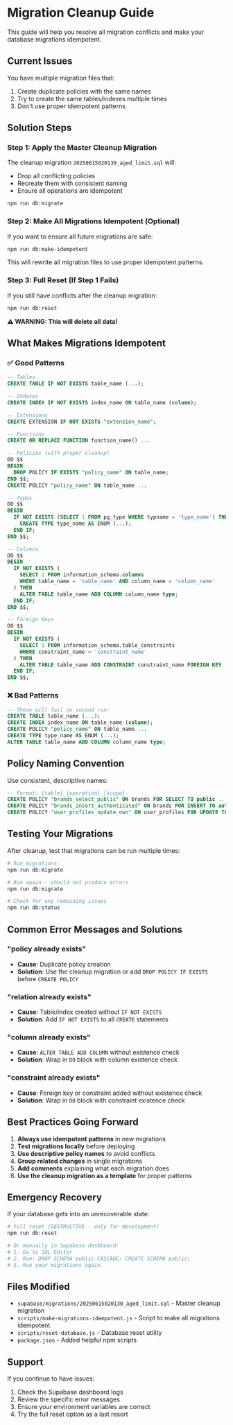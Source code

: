 # Migration Cleanup Guide

This guide will help you resolve all migration conflicts and make your database migrations idempotent.

## Current Issues

You have multiple migration files that:
1. Create duplicate policies with the same names
2. Try to create the same tables/indexes multiple times
3. Don't use proper idempotent patterns

## Solution Steps

### Step 1: Apply the Master Cleanup Migration

The cleanup migration `20250615020130_aged_limit.sql` will:
- Drop all conflicting policies
- Recreate them with consistent naming
- Ensure all operations are idempotent

```bash
npm run db:migrate
```

### Step 2: Make All Migrations Idempotent (Optional)

If you want to ensure all future migrations are safe:

```bash
npm run db:make-idempotent
```

This will rewrite all migration files to use proper idempotent patterns.

### Step 3: Full Reset (If Step 1 Fails)

If you still have conflicts after the cleanup migration:

```bash
npm run db:reset
```

**⚠️ WARNING: This will delete all data!**

## What Makes Migrations Idempotent

### ✅ Good Patterns

```sql
-- Tables
CREATE TABLE IF NOT EXISTS table_name (...);

-- Indexes
CREATE INDEX IF NOT EXISTS index_name ON table_name (column);

-- Extensions
CREATE EXTENSION IF NOT EXISTS "extension_name";

-- Functions
CREATE OR REPLACE FUNCTION function_name() ...

-- Policies (with proper cleanup)
DO $$ 
BEGIN
  DROP POLICY IF EXISTS "policy_name" ON table_name;
END $$;
CREATE POLICY "policy_name" ON table_name ...

-- Types
DO $$ 
BEGIN
  IF NOT EXISTS (SELECT 1 FROM pg_type WHERE typname = 'type_name') THEN
    CREATE TYPE type_name AS ENUM (...);
  END IF;
END $$;

-- Columns
DO $$ 
BEGIN
  IF NOT EXISTS (
    SELECT 1 FROM information_schema.columns
    WHERE table_name = 'table_name' AND column_name = 'column_name'
  ) THEN
    ALTER TABLE table_name ADD COLUMN column_name type;
  END IF;
END $$;

-- Foreign Keys
DO $$ 
BEGIN
  IF NOT EXISTS (
    SELECT 1 FROM information_schema.table_constraints 
    WHERE constraint_name = 'constraint_name'
  ) THEN
    ALTER TABLE table_name ADD CONSTRAINT constraint_name FOREIGN KEY ...;
  END IF;
END $$;
```

### ❌ Bad Patterns

```sql
-- These will fail on second run:
CREATE TABLE table_name (...);
CREATE INDEX index_name ON table_name (column);
CREATE POLICY "policy_name" ON table_name ...
CREATE TYPE type_name AS ENUM (...);
ALTER TABLE table_name ADD COLUMN column_name type;
```

## Policy Naming Convention

Use consistent, descriptive names:

```sql
-- Format: {table}_{operation}_{scope}
CREATE POLICY "brands_select_public" ON brands FOR SELECT TO public ...
CREATE POLICY "brands_insert_authenticated" ON brands FOR INSERT TO authenticated ...
CREATE POLICY "user_profiles_update_own" ON user_profiles FOR UPDATE TO authenticated ...
```

## Testing Your Migrations

After cleanup, test that migrations can be run multiple times:

```bash
# Run migrations
npm run db:migrate

# Run again - should not produce errors
npm run db:migrate

# Check for any remaining issues
npm run db:status
```

## Common Error Messages and Solutions

### "policy already exists"
- **Cause**: Duplicate policy creation
- **Solution**: Use the cleanup migration or add `DROP POLICY IF EXISTS` before `CREATE POLICY`

### "relation already exists"
- **Cause**: Table/index created without `IF NOT EXISTS`
- **Solution**: Add `IF NOT EXISTS` to all `CREATE` statements

### "column already exists"
- **Cause**: `ALTER TABLE ADD COLUMN` without existence check
- **Solution**: Wrap in `DO` block with column existence check

### "constraint already exists"
- **Cause**: Foreign key or constraint added without existence check
- **Solution**: Wrap in `DO` block with constraint existence check

## Best Practices Going Forward

1. **Always use idempotent patterns** in new migrations
2. **Test migrations locally** before deploying
3. **Use descriptive policy names** to avoid conflicts
4. **Group related changes** in single migrations
5. **Add comments** explaining what each migration does
6. **Use the cleanup migration as a template** for proper patterns

## Emergency Recovery

If your database gets into an unrecoverable state:

```bash
# Full reset (DESTRUCTIVE - only for development)
npm run db:reset

# Or manually in Supabase dashboard:
# 1. Go to SQL Editor
# 2. Run: DROP SCHEMA public CASCADE; CREATE SCHEMA public;
# 3. Run your migrations again
```

## Files Modified

- `supabase/migrations/20250615020130_aged_limit.sql` - Master cleanup migration
- `scripts/make-migrations-idempotent.js` - Script to make all migrations idempotent
- `scripts/reset-database.js` - Database reset utility
- `package.json` - Added helpful npm scripts

## Support

If you continue to have issues:
1. Check the Supabase dashboard logs
2. Review the specific error messages
3. Ensure your environment variables are correct
4. Try the full reset option as a last resort